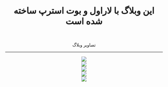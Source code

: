 <center>
<div style:"text-align:right;direction:rtl">
<h1>این وبلاگ با لاراول و بوت استرپ ساخته شده است</h1>
<br>
  <p>تصاویر وبلاگ</p>
  <hr>
<div class="row">
  <img src="http://bayanbox.ir/view/4052629578230657904/Capture.png" >
  <br>
  <img src="http://bayanbox.ir/view/7018349256656579278/Capture00.png" >
    <br>
  <img src="http://bayanbox.ir/view/7251304543987829286/Capture1000.png" >
    <br>
  <img src="http://bayanbox.ir/view/3958921917514117057/Capture11.png" >
    <br>
  <img src="http://bayanbox.ir/view/7182019779771233452/Capture33.png" >
  
  
  
  </div>


</div>
</center>
